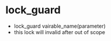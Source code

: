 # lock_guard
* lock_guard<typename T> vairable_name(parameter)
* this lock will invalid after out of scope 

